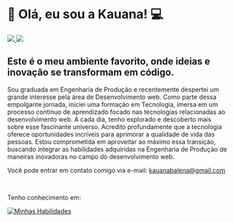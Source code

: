 <h1> 👋 Olá, eu sou a Kauana! 💻 </h1>


<div>  
     <a href = "mailto:kauanabalena@gmail.com"><img src="https://img.shields.io/badge/Gmail-D14836?style=for-the-badge&logo=gmail&logoColor=white" target="_blank"</a>
     <a href="https://www.linkedin.com/in/kauana-mantovani" target="_blank"><img src="https://img.shields.io/badge/-LinkedIn-%230077B5?style=for-the-badge&logo=linkedin&logoColor=white" target="_blank"></a>
</div>

<h2 align="left">
Este é o meu ambiente favorito, onde ideias e inovação se transformam em código. 
</h2>

<p>Sou graduada em Engenharia de Produção e recentemente despertei um grande interesse pela área de Desenvolvimento web. Como parte dessa empolgante jornada, iniciei uma formação em Tecnologia, imersa em um processo contínuo de aprendizado focado nas tecnologias relacionadas ao desenvolvimento web. A cada dia, tenho explorado e descoberto mais sobre esse fascinante universo. Acredito profundamente que a tecnologia oferece oportunidades incríveis para aprimorar a qualidade de vida das pessoas. Estou comprometida em aproveitar ao
máximo essa transição, buscando integrar as habilidades adquiridas na Engenharia de Produção de maneiras inovadoras no campo do desenvolvimento web.</p>


<p>Você pode entrar em contato comigo via e-mail: <a href="mailto:kauanabalena@gmail.com"> kauanabalena@gmail.com</a></p> 
<br>


<p> Tenho conhecimento em: </p>

[![Minhas Habilidades](https://skillicons.dev/icons?i=html,css,js,react,nodejs,vuejs,sass,bootstrap,mongodb,mysql,git,github,figma,vscode,
)](https://skillicons.dev)
